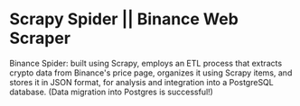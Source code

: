 # Scrapy Spider || Binance Web Scraper
Binance Spider: built using Scrapy, employs an ETL process that extracts crypto data from Binance's price page, 
organizes it using Scrapy items, and stores it in JSON format, for analysis and integration into a PostgreSQL database. (Data migration into Postgres is successful!)
